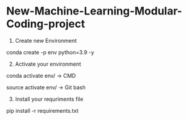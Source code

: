 # New-Machine-Learning-Modular-Coding-project

1. Create new Environment

conda create -p env python=3.9 -y

2. Activate your environment

conda activate env/ -> CMD

source activate env/ -> Git bash

3. Install your requriments file

pip install -r requirements.txt